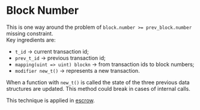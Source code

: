 # Block Number
This is one way around the problem of `block.number >= prev_block.number` missing
constraint.\
Key ingredients are:
- `t_id` $\to$ current transaction id;
- `prev_t_id` $\to$ previous transaction id;
- `mapping(uint => uint) blockn` $\to$ from transaction ids to block numbers;
- `modifier new_t()` $\to$ represents a new transaction.

When a function with `new_t()` is called the state of the three previous data
structures are updated. This method could break in cases of internal calls.

This technique is applied in [escrow](../../algoml/escrow/).
